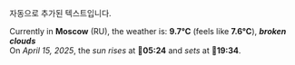 
자동으로 추가된 텍스트입니다.

<!--START_SECTION:weather:moscow-->
Currently in **Moscow** (RU), the weather is: **9.7°C** (feels like **7.6°C**), ***broken clouds***<br/>
On *April 15, 2025*, the *sun rises* at 🌅**05:24** and *sets* at 🌇**19:34**.
<!--END_SECTION:weather-->

